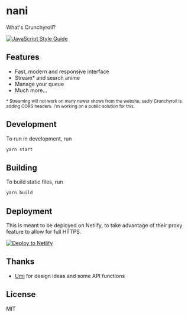 # nani
What's Crunchyroll?

[![JavaScript Style Guide](https://img.shields.io/badge/code_style-standard-brightgreen.svg)](https://standardjs.com)

## Features
- Fast, modern and responsive interface
- Stream\* and search anime
- Manage your queue
- Much more...

<sub>* Streaming will not work on many newer shows from the website, sadly Crunchyroll is adding CORS headers. I'm working on a public solution for this.</sub>

## Development
To run in development, run
```sh
yarn start
```

## Building
To build static files, run
```sh
yarn build
```

## Deployment
This is meant to be deployed on Netlify, to take advantage of their proxy feature to allow for full HTTPS.

[![Deploy to Netlify](https://www.netlify.com/img/deploy/button.svg)](https://app.netlify.com/start/deploy?repository=https://github.com/destruc7i0n/nani)

## Thanks
* [Umi](https://github.com/remixz/umi/) for design ideas and some API functions

## License
MIT